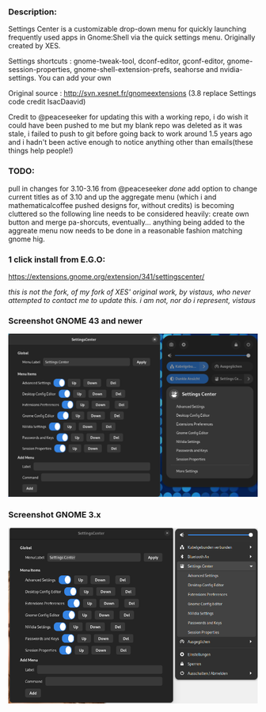 ### Description: 

Settings Center is a customizable drop-down menu for quickly launching frequently used apps in Gnome:Shell via the quick settings menu. Originally created by XES. 

Settings shortcuts : gnome-tweak-tool, dconf-editor, gconf-editor, gnome-session-properties, gnome-shell-extension-prefs, seahorse and nvidia-settings. You can add your own

Original source : http://svn.xesnet.fr/gnomeextensions (3.8 replace Settings code credit IsacDaavid)

Credit to @peaceseeker for updating this with a working repo, i do wish it could have been pushed to me but my blank repo was deleted as it was stale, i failed to push to git before going back to work around 1.5 years ago and i hadn't been active enough to notice anything other than emails(these things help people!)


### TODO:
pull in changes for 3.10-3.16 from @peaceseeker _done_
add option to change current titles
as of 3.10 and up the aggregate menu (which i and mathematicalcoffee pushed designs for, without credits) is becoming cluttered so the following line needs to be considered heavily:
create own button and merge pa-shorcuts, eventually... anything being added to the aggreate menu now needs to be done in a reasonable fashion matching gnome hig.


### 1 click install from E.G.O:

https://extensions.gnome.org/extension/341/settingscenter/

_this is not the fork, of my fork of XES' original work, by vistaus, who never attempted to contact me to update this. i am not, nor do i represent, vistaus_


### Screenshot GNOME 43 and newer

![Screenshot](https://github.com/ChrisLauinger77/XES-Settings-Center-Extension/blob/master/screenshot_4x.png)

### Screenshot GNOME 3.x

![Screenshot](https://github.com/ChrisLauinger77/XES-Settings-Center-Extension/blob/master/screenshot_3x.png)
